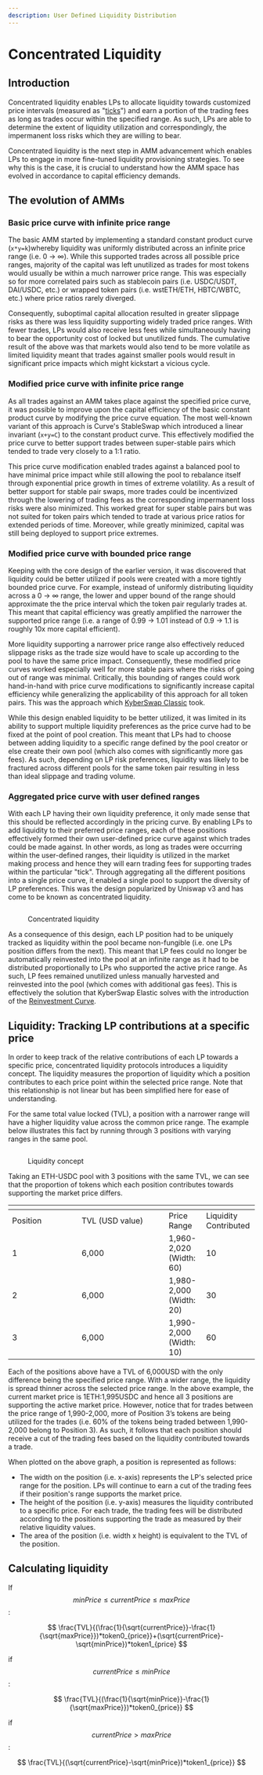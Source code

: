 ```yaml
---
description: User Defined Liquidity Distribution
---
```


# Concentrated Liquidity

## Introduction

Concentrated liquidity enables LPs to allocate liquidity towards customized price intervals (measured as "[ticks](tick-range-mechanism.md)") and earn a portion of the trading fees as long as trades occur within the specified range. As such, LPs are able to determine the extent of liquidity utilization and correspondingly, the impermanent loss risks which they are willing to bear.

Concentrated liquidity is the next step in AMM advancement which enables LPs to engage in more fine-tuned liquidity provisioning strategies. To see why this is the case, it is crucial to understand how the AMM space has evolved in accordance to capital efficiency demands.

## The evolution of AMMs

### Basic price curve with infinite price range&#x20;

The basic AMM started by implementing a standard constant product curve (`x*y=k`)whereby liquidity was uniformly distributed across an infinite price range (i.e. 0 → ∞). While this supported trades across all possible price ranges, majority of the capital was left unutilized as trades for most tokens would usually be within a much narrower price range. This was especially so for more correlated pairs such as stablecoin pairs (i.e. USDC/USDT, DAI/USDC, etc.) or wrapped token pairs (i.e. wstETH/ETH, HBTC/WBTC, etc.) where price ratios rarely diverged.&#x20;

Consequently, suboptimal capital allocation resulted in greater slippage risks as there was less liquidity supporting widely traded price ranges. With fewer trades, LPs would also receive less fees while simultaneously having to bear the opportunity cost of locked but unutilized funds. The cumulative result of the above was that markets would also tend to be more volatile as limited liquidity meant that trades against smaller pools would result in significant price impacts which might kickstart a vicious cycle.

### Modified price curve with infinite price range

As all trades against an AMM takes place against the specified price curve, it was possible to improve upon the capital efficiency of the basic constant product curve by modifying the price curve equation. The most well-known variant of this approach is Curve's StableSwap which introduced a linear invariant (`x+y=C`) to the constant product curve. This effectively modified the price curve to better support trades between super-stable pairs which tended to trade very closely to a 1:1 ratio.

This price curve modification enabled trades against a balanced pool to have minimal price impact while still allowing the pool to rebalance itself through exponential price growth in times of extreme volatility. As a result of better support for stable pair swaps, more trades could be incentivized through the lowering of trading fees as the corresponding impermanent loss risks were also minimized. This worked great for super stable pairs but was not suited for token pairs which tended to trade at various price ratios for extended periods of time. Moreover, while greatly minimized, capital was still being deployed to support price extremes.

### Modified price curve with bounded price range

Keeping with the core design of the earlier version, it was discovered that liquidity could be better utilized if pools were created with a more tightly bounded price curve. For example, instead of uniformly distributing liquidity across a 0 → ∞ range, the lower and upper bound of the range should approximate the the price interval which the token pair regularly trades at. This meant that capital efficiency was greatly amplified the narrower the supported price range (i.e. a range of 0.99 → 1.01 instead of 0.9 → 1.1 is roughly 10x more capital efficient).

More liquidity supporting a narrower price range also effectively reduced slippage risks as the trade size would have to scale up according to the pool to have the same price impact. Consequently, these modified price curves worked especially well for more stable pairs where the risks of going out of range was minimal. Critically, this bounding of ranges could work hand-in-hand with price curve modifications to significantly increase capital efficiency while generalizing the applicability of this approach for all token pairs. This was the approach which [KyberSwap Classic](../../kyberswap-classic/) took.

While this design enabled liquidity to be better utilized, it was limited in its ability to support multiple liquidity preferences as the price curve had to be fixed at the point of pool creation. This meant that LPs had to choose between adding liquidity to a specific range defined by the pool creator or else create their own pool (which also comes with significantly more gas fees). As such, depending on LP risk preferences, liquidity was likely to be fractured across different pools for the same token pair resulting in less than ideal slippage and trading volume.

### Aggregated price curve with user defined ranges

With each LP having their own liquidity preference, it only made sense that this should be reflected accordingly in the pricing curve. By enabling LPs to add liquidity to their preferred price ranges, each of these positions effectively formed their own user-defined price curve against which trades could be made against. In other words, as long as trades were occurring within the user-defined ranges, their liquidity is utilized in the market making process and hence they will earn trading fees for supporting trades within the particular "tick". Through aggregating all the different positions into a single price curve, it enabled a single pool to support the diversity of LP preferences. This was the design popularized by Uniswap v3 and has come to be known as concentrated liquidity.

<figure><img src="https://i.imgur.com/I3Y57hd.png" alt=""><figcaption><p>Concentrated liquidity</p></figcaption></figure>

As a consequence of this design, each LP position had to be uniquely tracked as liquidity within the pool became non-fungible (i.e. one LPs position differs from the next). This meant that LP fees could no longer be automatically reinvested into the pool at an infinite range as it had to be distributed proportionally to LPs who supported the active price range. As such, LP fees remained unutilized unless manually harvested and reinvested into the pool (which comes with additional gas fees). This is effectively the solution that KyberSwap Elastic solves with the introduction of the [Reinvestment Curve](reinvestment-curve.md).

## Liquidity: Tracking LP contributions at a specific price

In order to keep track of the relative contributions of each LP towards a specific price, concentrated liquidity protocols introduces a liquidity concept. The liquidity measures the proportion of liquidity which a position contributes to each price point within the selected price range. Note that this relationship is not linear but has been simplified here for ease of understanding.

For the same total value locked (TVL), a position with a narrower range will have a higher liquidity value across the common price range. The example below illustrates this fact by running through 3 positions with varying ranges in the same pool.

<figure><img src="../../../.gitbook/assets/LiquidityConceptDiagram.png" alt=""><figcaption><p>Liquidity concept</p></figcaption></figure>

Taking an ETH-USDC pool with 3 positions with the same TVL, we can see that the proportion of tokens which each position contributes towards supporting the market price differs.&#x20;

<table data-header-hidden><thead><tr><th width="126"></th><th width="162"></th><th></th><th></th></tr></thead><tbody><tr><td>Position</td><td>TVL (USD value)</td><td>Price Range</td><td>Liquidity Contributed</td></tr><tr><td>1</td><td>6,000</td><td>1,960-2,020 (Width: 60)</td><td>10</td></tr><tr><td>2</td><td>6,000</td><td>1,980-2,000 (Width: 20)</td><td>30</td></tr><tr><td>3</td><td>6,000</td><td>1,990-2,000 (Width: 10)</td><td>60</td></tr></tbody></table>

Each of the positions above have a TVL of 6,000USD with the only difference being the specified price range. With a wider range, the liquidity is spread thinner across the selected price range. In the above example, the current market price is 1ETH:1,995USDC and hence all 3 positions are supporting the active market price. However, notice that for trades between the price range of 1,990-2,000, more of Position 3’s tokens are being utilized for the trades (i.e. 60% of the tokens being traded between 1,990-2,000 belong to Position 3). As such, it follows that each position should receive a cut of the trading fees based on the liquidity contributed towards a trade.

When plotted on the above graph, a position is represented as follows:

* The width on the position (i.e. x-axis) represents the LP's selected price range for the position. LPs will continue to earn a cut of the trading fees if their position's range supports the market price.
* The height of the position (i.e. y-axis) measures the liquidity contributed to a specific price. For each trade, the trading fees will be distributed according to the positions supporting the trade as measured by their relative liquidity values.
* The area of the position (i.e. width x height) is equivalent to the TVL of the position.&#x20;

## Calculating liquidity

If $$minPrice≤currentPrice≤maxPrice$$:

$$
\frac{TVL}{(\frac{1}{\sqrt{currentPrice}}-\frac{1}{\sqrt{maxPrice}})*token0_{price}}+(\sqrt{currentPrice}-\sqrt{minPrice})*token1_{price}
$$

if $$currentPrice≤minPrice$$:

$$
\frac{TVL}{(\frac{1}{\sqrt{minPrice}}-\frac{1}{\sqrt{maxPrice}})*token0_{price}}
$$

if $$currentPrice>maxPrice$$:

$$
\frac{TVL}{(\sqrt{currentPrice}-\sqrt{minPrice})*token1_{price}}
$$
